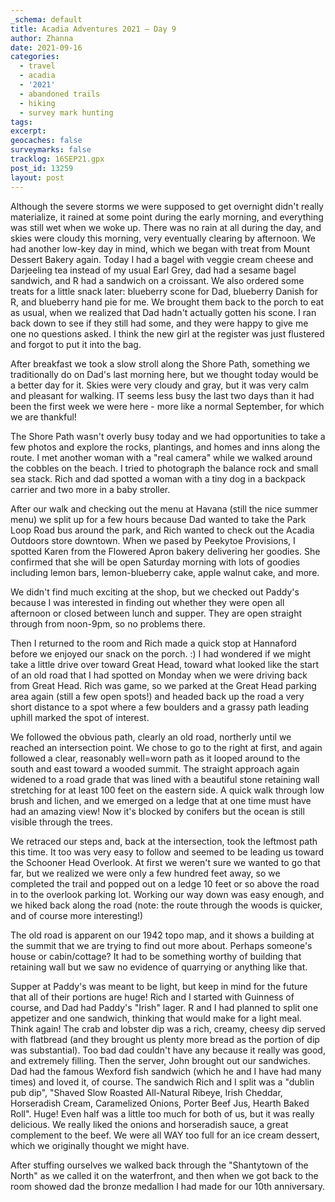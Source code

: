 ```yaml
---
_schema: default
title: Acadia Adventures 2021 – Day 9
author: Zhanna
date: 2021-09-16
categories:
  - travel
  - acadia
  - '2021'
  - abandoned trails
  - hiking
  - survey mark hunting
tags:
excerpt: 
geocaches: false
surveymarks: false
tracklog: 16SEP21.gpx
post_id: 13259
layout: post
---
```


Although the severe storms we were supposed to get overnight didn't really materialize, it rained at some point during the early morning, and everything was still wet when we woke up. There was no rain at all during the day, and skies were cloudy this morning, very eventually clearing by afternoon. We had another low-key day in mind, which we began with treat from Mount Dessert Bakery again. Today I had a bagel with veggie cream cheese and Darjeeling tea instead of my usual Earl Grey, dad had a sesame bagel sandwich, and R had a sandwich on a croissant. We also ordered some treats for a little snack later: blueberry scone for Dad, blueberry Danish for R, and blueberry hand pie for me. We brought them back to the porch to eat as usual, when we realized that Dad hadn't actually gotten his scone. I ran back down to see if they still had some, and they were happy to give me one no questions asked. I think the new girl at the register was just flustered and forgot to put it into the bag.

After breakfast we took a slow stroll along the Shore Path, something we traditionally do on Dad's last morning here, but we thought today would be a better day for it. Skies were very cloudy and gray, but it was very calm and pleasant for walking. IT seems less busy the last two days than it had been the first week we were here - more like a normal September, for which we are thankful! 

The Shore Path wasn't overly busy today and we had opportunities to take a few photos and explore the rocks, plantings, and homes and inns along the route. I met another woman with a "real camera" while we walked around the cobbles on the beach. I tried to photograph the balance rock and small sea stack. Rich and dad spotted a woman with a tiny dog in a backpack carrier and two more in a baby stroller. 

After our walk and checking out the menu at Havana (still the nice summer menu) we split up for a few hours because Dad wanted to take the Park Loop Road bus around the park, and Rich wanted to check out the Acadia Outdoors store downtown. When we pased by Peekytoe Provisions, I spotted Karen from the Flowered Apron bakery delivering her goodies. She confirmed that she will be open Saturday morning with lots of goodies including lemon bars, lemon-blueberry cake, apple walnut cake, and more. 

We didn't find much exciting at the shop, but we checked out Paddy's because I was interested in finding out whether they were open all afternoon or closed between lunch and supper. They are open straight through from noon-9pm, so no problems there.

Then I returned to the room and Rich made a quick stop at Hannaford before we enjoyed our snack on the porch. :) I had wondered if we might take a little drive over toward Great Head, toward what looked like the start of an old road that I had spotted on Monday when we were driving back from Great Head. Rich was game, so we parked at the Great Head parking area again (still a few open spots!) and headed back up the road a very short distance to a spot where a few boulders and a grassy path leading uphill marked the spot of interest.

We followed the obvious path, clearly an old road, northerly until we reached an intersection point. We chose to go to the right at first, and again followed a clear, reasonably well=worn path as it looped around to the south and east toward a wooded summit. The straight approach again widened to a road grade that was lined with a beautiful stone retaining wall stretching for at least 100 feet on the eastern side. A quick walk through low brush and lichen, and we emerged on a ledge that at one time must have had an amazing view! Now it's blocked by conifers but the ocean is still visible through the trees.

We retraced our steps and, back at the intersection, took the leftmost path this time. It too was very easy to follow and seemed to be leading us toward the Schooner Head Overlook. At first we weren't sure we wanted to go that far, but we realized we were only a few hundred feet away, so we completed the trail and popped out on a ledge 10 feet or so above the road in to the overlook parking lot. Working our way down was easy enough, and we hiked back along the road (note: the route through the woods is quicker, and of course more interesting!)

The old road is apparent on our 1942 topo map, and it shows a building at the summit that we are trying to find out more about. Perhaps someone's house or cabin/cottage? It had to be something worthy of building that retaining wall but we saw no evidence of quarrying or anything like that.

Supper at Paddy's was meant to be light, but keep in mind for the future that all of their portions are huge! Rich and I started with Guinness of course, and Dad had Paddy's "Irish" lager. R and I had planned to split one appetizer and one sandwich, thinking that would make for a light meal. Think again! The crab and lobster dip was a rich, creamy, cheesy dip served with flatbread (and they brought us plenty more bread as the portion of dip was substantial). Too bad dad couldn't have any because it really was good, and extremely filling. Then the server, John brought out our sandwiches. Dad had the famous Wexford fish sandwich (which he and I have had many times) and loved it, of course. The sandwich Rich and I split was a "dublin pub dip", "Shaved Slow Roasted All-Natural Ribeye, Irish Cheddar, Horseradish Cream, Caramelized Onions, Porter Beef Jus, Hearth Baked Roll". Huge! Even half was a little too much for both of us, but it was really delicious. We really liked the onions and horseradish sauce, a great complement to the beef. We were all WAY too full for an ice cream dessert, which we originally thought we might have.

After stuffing ourselves we walked back through the "Shantytown of the North" as we called it on the waterfront, and then when we got back to the room showed dad the bronze medallion I had made for our 10th anniversary.



